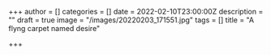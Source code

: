 +++
author = []
categories = []
date = 2022-02-10T23:00:00Z
description = ""
draft = true
image = "/images/20220203_171551.jpg"
tags = []
title = "A flyng carpet named desire"

+++
